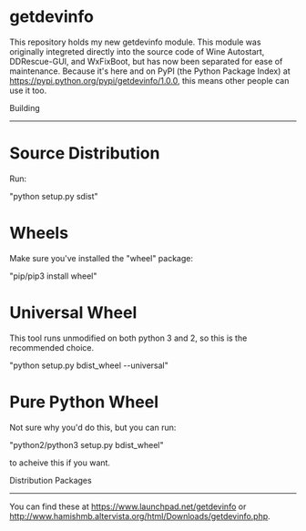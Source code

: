 # getdevinfo

This repository holds my new getdevinfo module. This module was originally integreted directly into the source code of Wine Autostart, DDRescue-GUI, and WxFixBoot, but has now been separated for ease of maintenance. Because it's here and on PyPI (the Python Package Index) at https://pypi.python.org/pypi/getdevinfo/1.0.0, this means other people can use it too.

Building
********

Source Distribution
===================

Run:

"python setup.py sdist"

Wheels
======

Make sure you've installed the "wheel" package:

"pip/pip3 install wheel"

Universal Wheel
===============

This tool runs unmodified on both python 3 and 2, so this is the recommended choice.

"python setup.py bdist_wheel --universal"

Pure Python Wheel
=================

Not sure why you'd do this, but you can run:

"python2/python3 setup.py bdist_wheel"

to acheive this if you want.


Distribution Packages
*********************

You can find these at https://www.launchpad.net/getdevinfo or http://www.hamishmb.altervista.org/html/Downloads/getdevinfo.php.


